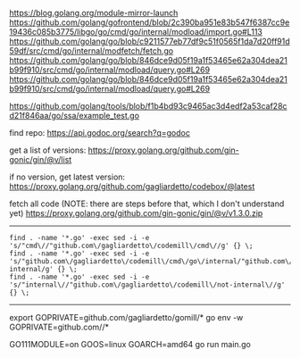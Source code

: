 https://blog.golang.org/module-mirror-launch
https://github.com/golang/gofrontend/blob/2c390ba951e83b547f6387cc9e19436c085b3775/libgo/go/cmd/go/internal/modload/import.go#L113
https://github.com/golang/go/blob/c9211577eb77df9c51f0565f1da7d20ff91d59df/src/cmd/go/internal/modfetch/fetch.go
https://github.com/golang/go/blob/846dce9d05f19a1f53465e62a304dea21b99f910/src/cmd/go/internal/modload/query.go#L269
https://github.com/golang/go/blob/846dce9d05f19a1f53465e62a304dea21b99f910/src/cmd/go/internal/modload/query.go#L269

https://github.com/golang/tools/blob/f1b4bd93c9465ac3d4edf2a53caf28cd21f846aa/go/ssa/example_test.go

find repo:
	https://api.godoc.org/search?q=godoc

get a list of versions:
	https://proxy.golang.org/github.com/gin-gonic/gin/@v/list

if no version, get latest version:
	https://proxy.golang.org/github.com/gagliardetto/codebox/@latest

fetch all code (NOTE: there are steps before that, which I don't understand yet)
	https://proxy.golang.org/github.com/gin-gonic/gin/@v/v1.3.0.zip





---

```
find . -name '*.go' -exec sed -i -e 's/"cmd\//"github.com\/gagliardetto\/codemill\/cmd\//g' {} \;
find . -name '*.go' -exec sed -i -e 's/"github.com\/gagliardetto\/codemill\/cmd\/go\/internal/"github.com\/gagliardetto\/codemill\/cmd\/go\/not-internal/g' {} \;
find . -name '*.go' -exec sed -i -e 's/"internal\//"github.com\/gagliardetto\/codemill\/not-internal\//g' {} \;
```

---

export GOPRIVATE=github.com/gagliardetto/gomill/\* 
go env -w GOPRIVATE=github.com/<OrgNameHere>/*

GO111MODULE=on GOOS=linux GOARCH=amd64 go run main.go